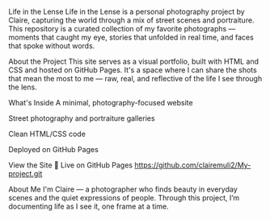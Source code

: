 Life in the Lense
Life in the Lense is a personal photography project by Claire, capturing the world through a mix of street scenes and portraiture. This repository is a curated collection of my favorite photographs — moments that caught my eye, stories that unfolded in real time, and faces that spoke without words.

About the Project
This site serves as a visual portfolio, built with HTML and CSS and hosted on GitHub Pages. It's a space where I can share the shots that mean the most to me — raw, real, and reflective of the life I see through the lens.

What's Inside
A minimal, photography-focused website

Street photography and portraiture galleries

Clean HTML/CSS code

Deployed on GitHub Pages

View the Site
🔗 Live on GitHub Pages https://github.com/clairemuli2/My-project.git

About Me
I'm Claire — a photographer who finds beauty in everyday scenes and the quiet expressions of people. Through this project, I’m documenting life as I see it, one frame at a time.
